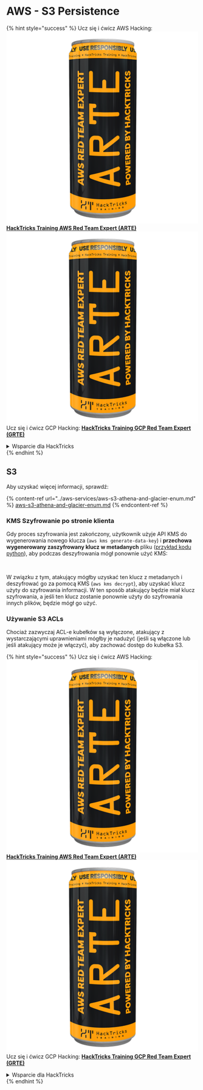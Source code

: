# AWS - S3 Persistence

{% hint style="success" %}
Ucz się i ćwicz AWS Hacking:<img src="../../../.gitbook/assets/image (1) (1) (1).png" alt="" data-size="line">[**HackTricks Training AWS Red Team Expert (ARTE)**](https://training.hacktricks.xyz/courses/arte)<img src="../../../.gitbook/assets/image (1) (1) (1).png" alt="" data-size="line">\
Ucz się i ćwicz GCP Hacking: <img src="../../../.gitbook/assets/image (2).png" alt="" data-size="line">[**HackTricks Training GCP Red Team Expert (GRTE)**<img src="../../../.gitbook/assets/image (2).png" alt="" data-size="line">](https://training.hacktricks.xyz/courses/grte)

<details>

<summary>Wsparcie dla HackTricks</summary>

* Sprawdź [**plany subskrypcyjne**](https://github.com/sponsors/carlospolop)!
* **Dołącz do** 💬 [**grupy Discord**](https://discord.gg/hRep4RUj7f) lub [**grupy telegram**](https://t.me/peass) lub **śledź** nas na **Twitterze** 🐦 [**@hacktricks\_live**](https://twitter.com/hacktricks_live)**.**
* **Podziel się trikami hackingowymi, przesyłając PR-y do** [**HackTricks**](https://github.com/carlospolop/hacktricks) i [**HackTricks Cloud**](https://github.com/carlospolop/hacktricks-cloud) repozytoriów github.

</details>
{% endhint %}

## S3

Aby uzyskać więcej informacji, sprawdź:

{% content-ref url="../aws-services/aws-s3-athena-and-glacier-enum.md" %}
[aws-s3-athena-and-glacier-enum.md](../aws-services/aws-s3-athena-and-glacier-enum.md)
{% endcontent-ref %}

### KMS Szyfrowanie po stronie klienta

Gdy proces szyfrowania jest zakończony, użytkownik użyje API KMS do wygenerowania nowego klucza (`aws kms generate-data-key`) i **przechowa wygenerowany zaszyfrowany klucz w metadanych** pliku ([przykład kodu python](https://aioboto3.readthedocs.io/en/latest/cse.html#how-it-works-kms-managed-keys)), aby podczas deszyfrowania mógł ponownie użyć KMS:

<figure><img src="../../../.gitbook/assets/image (226).png" alt=""><figcaption></figcaption></figure>

W związku z tym, atakujący mógłby uzyskać ten klucz z metadanych i deszyfrować go za pomocą KMS (`aws kms decrypt`), aby uzyskać klucz użyty do szyfrowania informacji. W ten sposób atakujący będzie miał klucz szyfrowania, a jeśli ten klucz zostanie ponownie użyty do szyfrowania innych plików, będzie mógł go użyć.

### Używanie S3 ACLs

Chociaż zazwyczaj ACL-e kubełków są wyłączone, atakujący z wystarczającymi uprawnieniami mógłby je nadużyć (jeśli są włączone lub jeśli atakujący może je włączyć), aby zachować dostęp do kubełka S3.

{% hint style="success" %}
Ucz się i ćwicz AWS Hacking:<img src="../../../.gitbook/assets/image (1) (1) (1).png" alt="" data-size="line">[**HackTricks Training AWS Red Team Expert (ARTE)**](https://training.hacktricks.xyz/courses/arte)<img src="../../../.gitbook/assets/image (1) (1) (1).png" alt="" data-size="line">\
Ucz się i ćwicz GCP Hacking: <img src="../../../.gitbook/assets/image (2).png" alt="" data-size="line">[**HackTricks Training GCP Red Team Expert (GRTE)**<img src="../../../.gitbook/assets/image (2).png" alt="" data-size="line">](https://training.hacktricks.xyz/courses/grte)

<details>

<summary>Wsparcie dla HackTricks</summary>

* Sprawdź [**plany subskrypcyjne**](https://github.com/sponsors/carlospolop)!
* **Dołącz do** 💬 [**grupy Discord**](https://discord.gg/hRep4RUj7f) lub [**grupy telegram**](https://t.me/peass) lub **śledź** nas na **Twitterze** 🐦 [**@hacktricks\_live**](https://twitter.com/hacktricks_live)**.**
* **Podziel się trikami hackingowymi, przesyłając PR-y do** [**HackTricks**](https://github.com/carlospolop/hacktricks) i [**HackTricks Cloud**](https://github.com/carlospolop/hacktricks-cloud) repozytoriów github.

</details>
{% endhint %}
